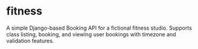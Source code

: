 # fitness
A simple Django-based Booking API for a fictional fitness studio. Supports class listing, booking, and viewing user bookings with timezone and validation features.
